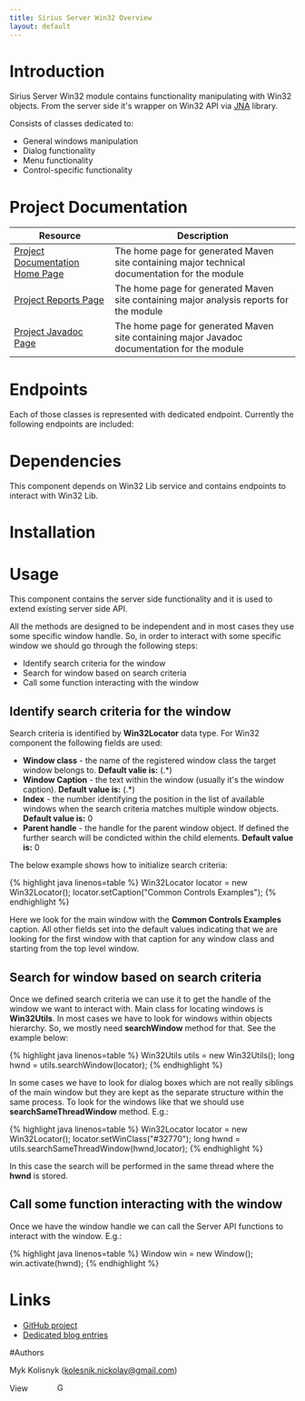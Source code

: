 ```yaml
---
title: Sirius Server Win32 Overview
layout: default
---
```


# Introduction 

Sirius Server Win32 module contains functionality manipulating with Win32 objects. From the server side it's wrapper on Win32 API via [JNA](http://java.jna.net) library.

Consists of classes dedicated to:
* General windows manipulation
* Dialog functionality
* Menu functionality
* Control-specific functionality

# Project Documentation

| Resource | Description |
| -------- | ----------- |
| [Project Documentation Home Page](/Sirius/sirius.server.win32/index.html) | The home page for generated Maven site containing major technical documentation for the module |
| [Project Reports Page](/Sirius/sirius.server.win32/project-reports.html) | The home page for generated Maven site containing major analysis reports for the module |
| [Project Javadoc Page](/Sirius/sirius.server.win32/apidocs/index.html) | The home page for generated Maven site containing major Javadoc documentation for the module  |


# Endpoints

Each of those classes is represented with dedicated endpoint. Currently the following endpoints are included:



# Dependencies

This component depends on Win32 Lib service and contains endpoints to interact with Win32 Lib.

# Installation

# Usage

This component contains the server side functionality and it is used to extend existing server side API.

All the methods are designed to be independent and in most cases they use some specific window handle. So, in order to interact with some specific window we should go through the following steps:
* Identify search criteria for the window
* Search for window based on search criteria
* Call some function interacting with the window

## Identify search criteria for the window

Search criteria is identified by **Win32Locator** data type. For Win32 component the following fields are used:
* **Window class** - the name of the registered window class the target window belongs to. **Default valie is:** (.*)
* **Window Caption** - the text within the window (usually it's the window caption). **Default value is:** (.*)
* **Index** - the number identifying the position in the list of available windows when the search criteria matches multiple window objects. **Default value is:** 0
* **Parent handle** - the handle for the parent window object. If defined the further search will be condicted within the child elements. **Default value is:** 0

The below example shows how to initialize search criteria:

{% highlight java linenos=table %}
Win32Locator locator = new Win32Locator();
locator.setCaption("Common Controls Examples");
{% endhighlight %}

Here we look for the main window with the **Common Controls Examples** caption. All other fields set into the default values indicating that we are looking for the first window with that caption for any window class and starting from the top level window.

## Search for window based on search criteria

Once we defined search criteria we can use it to get the handle of the window we want to interact with. Main class for locating windows is **Win32Utils**. In most cases we have to look for windows within objects hierarchy. So, we mostly need **searchWindow** method for that. See the example below:

{% highlight java linenos=table %}
Win32Utils utils = new Win32Utils();
long hwnd = utils.searchWindow(locator);
{% endhighlight %}

In some cases we have to look for dialog boxes which are not really siblings of the main window but they are kept as the separate structure within the same process. To look for the windows like that we should use **searchSameThreadWindow** method. E.g.:

{% highlight java linenos=table %}
Win32Locator locator = new Win32Locator();
locator.setWinClass("#32770");
long hwnd = utils.searchSameThreadWindow(hwnd,locator);
{% endhighlight %}

In this case the search will be performed in the same thread where the **hwnd** is stored.

## Call some function interacting with the window

Once we have the window handle we can call the Server API functions to interact with the window. E.g.:

{% highlight java linenos=table %}
Window win = new Window();
win.activate(hwnd);
{% endhighlight %}

# Links  

* [GitHub project](https://github.com/mkolisnyk/Sirius)
* [Dedicated blog entries](http://mkolisnyk.blogspot.com/search/label/Sirius)

#Authors

Myk Kolisnyk (kolesnik.nickolay@gmail.com) 

<a href="http://ua.linkedin.com/pub/mykola-kolisnyk/14/533/903"><img src="http://www.linkedin.com/img/webpromo/btn_profile_bluetxt_80x15.png" width="80" height="15" border="0" alt="View Mykola Kolisnyk's profile on LinkedIn"></a>
<a href="http://plus.google.com/108480514086204589709?prsrc=3" rel="publisher" style="text-decoration:none;">
<img src="http://ssl.gstatic.com/images/icons/gplus-16.png" alt="Google+" style="border:0;width:16px;height:16px;"/></a>
